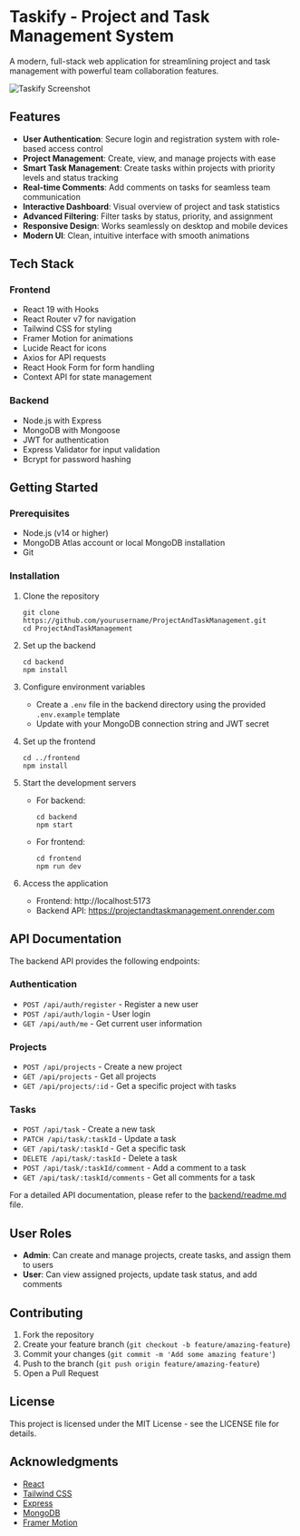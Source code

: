 # Taskify - Project and Task Management System

A modern, full-stack web application for streamlining project and task management with powerful team collaboration features.

![Taskify Screenshot](frontend/public/screenshot.png)

## Features

- **User Authentication**: Secure login and registration system with role-based access control
- **Project Management**: Create, view, and manage projects with ease
- **Smart Task Management**: Create tasks within projects with priority levels and status tracking
- **Real-time Comments**: Add comments on tasks for seamless team communication
- **Interactive Dashboard**: Visual overview of project and task statistics
- **Advanced Filtering**: Filter tasks by status, priority, and assignment
- **Responsive Design**: Works seamlessly on desktop and mobile devices
- **Modern UI**: Clean, intuitive interface with smooth animations

## Tech Stack

### Frontend

- React 19 with Hooks
- React Router v7 for navigation
- Tailwind CSS for styling
- Framer Motion for animations
- Lucide React for icons
- Axios for API requests
- React Hook Form for form handling
- Context API for state management

### Backend

- Node.js with Express
- MongoDB with Mongoose
- JWT for authentication
- Express Validator for input validation
- Bcrypt for password hashing

## Getting Started

### Prerequisites

- Node.js (v14 or higher)
- MongoDB Atlas account or local MongoDB installation
- Git

### Installation

1. Clone the repository

   ```
   git clone https://github.com/yourusername/ProjectAndTaskManagement.git
   cd ProjectAndTaskManagement
   ```

2. Set up the backend

   ```
   cd backend
   npm install
   ```

3. Configure environment variables

   - Create a `.env` file in the backend directory using the provided `.env.example` template
   - Update with your MongoDB connection string and JWT secret

4. Set up the frontend

   ```
   cd ../frontend
   npm install
   ```

5. Start the development servers

   - For backend:
     ```
     cd backend
     npm start
     ```
   - For frontend:
     ```
     cd frontend
     npm run dev
     ```

6. Access the application
   - Frontend: http://localhost:5173
   - Backend API: https://projectandtaskmanagement.onrender.com

## API Documentation

The backend API provides the following endpoints:

### Authentication

- `POST /api/auth/register` - Register a new user
- `POST /api/auth/login` - User login
- `GET /api/auth/me` - Get current user information

### Projects

- `POST /api/projects` - Create a new project
- `GET /api/projects` - Get all projects
- `GET /api/projects/:id` - Get a specific project with tasks

### Tasks

- `POST /api/task` - Create a new task
- `PATCH /api/task/:taskId` - Update a task
- `GET /api/task/:taskId` - Get a specific task
- `DELETE /api/task/:taskId` - Delete a task
- `POST /api/task/:taskId/comment` - Add a comment to a task
- `GET /api/task/:taskId/comments` - Get all comments for a task

For a detailed API documentation, please refer to the [backend/readme.md](backend/readme.md) file.

## User Roles

- **Admin**: Can create and manage projects, create tasks, and assign them to users
- **User**: Can view assigned projects, update task status, and add comments

## Contributing

1. Fork the repository
2. Create your feature branch (`git checkout -b feature/amazing-feature`)
3. Commit your changes (`git commit -m 'Add some amazing feature'`)
4. Push to the branch (`git push origin feature/amazing-feature`)
5. Open a Pull Request

## License

This project is licensed under the MIT License - see the LICENSE file for details.

## Acknowledgments

- [React](https://reactjs.org/)
- [Tailwind CSS](https://tailwindcss.com/)
- [Express](https://expressjs.com/)
- [MongoDB](https://www.mongodb.com/)
- [Framer Motion](https://www.framer.com/motion/)
